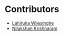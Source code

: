# Contributors

- [Lahiruka Wijesinghe](https://github.com/lahirukawijes)
- [Nilukshan Krishnaram](https://github.com/knilukshan)